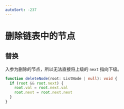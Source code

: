 ```yaml
---
autoSort: -237
---
```


# 删除链表中的节点

## 替换

入参为删除的节点，所以无法直接将上级的 `next` 指向下级。

``` ts
function deleteNode(root: ListNode | null): void {
  if (root && root.next) {
    root.val = root.next.val
    root.next = root.next.next
  }
}
```

